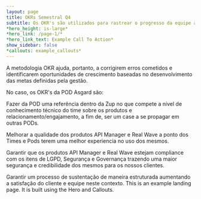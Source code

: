 ```yaml
---
layout: page    
title: OKRs Semestral Q4
subtitle: Os OKR's são utilizados para rastrear o progresso da equipe à medida que o time se move em direção a objetivos alinhados com as necessidades da empresa.
*hero_height: is-large*
*hero_link: /page-1/*
*hero_link_text: Example Call To Action*
show_sidebar: false
*callouts: example_callouts*
---
```


A metodologia OKR ajuda, portanto, a corrigirem erros cometidos e identificarem oportunidades de crescimento baseadas no desenvolvimento das metas definidas pela gestão.

No caso, os OKR's da POD Asgard são:

Fazer da POD uma referência dentro da Zup no que compete a nível de conhecimento técnico do time sobre os produtos e relacionamento/engajamento, a fim de, ser um case a se propagar em outras PODs.

Melhorar a qualidade dos produtos API Manager e Real Wave a ponto dos Times e Pods terem uma melhor experiencia no uso dos mesmos.

Garantir que os produtos API Manager e Real Wave estejam compliance com os itens de LGPD, Segurança e Governança trazendo uma maior segurança e credibilidade dos mesmos para os nossos clientes.

Garantir um processo de sustentação de maneira estruturada aumentando a satisfação do cliente e equipe neste contexto.
This is an example landing page. It is built using the Hero and Callouts.
